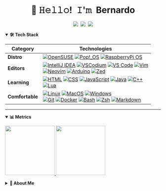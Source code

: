 <!-- Title -->
<h1 align="center" title="Hello there!">👋 𝙷𝚎𝚕𝚕𝚘! 𝙸'𝚖 Bernardo</h1>
<!-- Socials -->
<p align="center">
   <kbd>
      <a href="mailto:chillsmeit@proton.me" title="Email Address"><img src="https://img.shields.io/badge/Mail-8B89CC?style=flat&logo=protonmail&logoColor=white" /></a>
      <!-- <a href="https://open.spotify.com/user/11142532139" title="Spotify"><img src="https://img.shields.io/badge/Spotify-1ED760?&style=flat&logo=spotify&logoColor=white" /></a> -->
      <!-- <a href="https://twitter.com/chillsmeit" title="Twitter - @chillsmeit"><img src="https://img.shields.io/badge/-Twitter-00acee?style=flat&logo=Twitter&logoColor=white" /></a> -->  
      <a href="https://www.linkedin.com/in/bernardothetechjesus" title="LinkedIn - Bernardo Melo"><img src="https://img.shields.io/badge/-Bernardo%20Melo-0072b1?style=flat&logo=Linkedin&logoColor=white" /></a>
      <a href="https://www.reddit.com/user/chillsmeit" title="Reddit - u/chillsmeit"><img src="https://img.shields.io/badge/-Reddit-ff4500?style=flat&logo=reddit&logoColor=white" /></a>
      <!-- <a href="https://chillsmeit.com title="Personal Website - chillsmeit.com"><img src="https://img.shields.io/badge/-chillsmeit.com-00CCB4?style=flat&logo=ApacheSpark&logoColor=white" /></a> -->
   </kbd>
</p>

<!-- Tech Stack -->  
<details open>
  <summary><b>🛠️ Tech Stack</b></summary>
    <p>
       
<!-- Tech Stack -->
| **Category** | **Technologies** |
| - | - |
**Distro** | [![OpenSUSE](https://img.shields.io/badge/OpenSUSE%20Tumbleweed-4FC922?style=flat&logo=OpenSUSE&logoColor=white)](https://get.opensuse.org/tumbleweed/) [![Pop!_OS](https://img.shields.io/badge/Pop!_OS-48B9C7?style=flat&logo=Pop!_OS&logoColor=white)](https://pop.system76.com/) [![RaspberryPi OS](https://img.shields.io/badge/Raspberry%20Pi-A22846?style=flat&logo=Raspberry%20Pi&logoColor=white)](https://www.raspberrypi.com/software/)
**Editors** | [![IntelliJ IDEA](https://img.shields.io/badge/IntelliJ_IDEA-E33568?style=flat&logo=intellij-idea&logoColor=white)](https://www.vim.org/) [![VSCodium](https://img.shields.io/badge/VSCodium-2F80ED?style=flat&logo=VSCodium&logoColor=white)](https://vscodium.com/) [![VS Code](https://img.shields.io/static/v1?label=&message=VS%20Code&color=9013FE&logo=visualstudiocode&logoColor=FFFFFF)](https://code.visualstudio.com/) [![Vim](https://img.shields.io/badge/Vim-11AB00?style=flat&logo=Vim&logoColor=white)](https://github.com/vim/vim)<br> [![Neovim](https://img.shields.io/badge/Neovim-57A143?style=flat&logo=Neovim&logoColor=white)](https://www.neovim.io) [![Arduino](https://img.shields.io/badge/Arduino-00979D?style=flat&logo=Arduino&logoColor=white)](https://www.arduino.cc/en/software) [![Zed](https://img.shields.io/badge/Zed-1D1E1F?style=flat&logo=ZedIndustries&logoColor=white)](https://www.arduino.cc/en/software)
**Learning** | [![HTML](https://img.shields.io/badge/HTML-239120?style=flat&logo=html5&logoColor=white)](https://html.spec.whatwg.org/) [![CSS](https://img.shields.io/badge/CSS-239120?&style=flat&logo=css3&logoColor=white)](https://www.w3.org/TR/CSS/#css) [![JavaScript](https://img.shields.io/badge/Javascript-F7DF1E?style=flat&logo=javascript&logoColor=white)](https://www.javascript.com/) [![Java](https://img.shields.io/badge/Java-ED8B00?style=flat&logo=openjdk&logoColor=white)](https://www.java.com/) [![C++](https://img.shields.io/badge/C%2B%2B-00599C?style=flat&logo=c%2B%2B&logoColor=white)](https://isocpp.org/)<br>[![Lua](https://img.shields.io/badge/Lua-2C2D72?style=flat&logo=Lua&logoColor=white)](https://lua.org/)
**Comfortable** | [![Linux](https://img.shields.io/badge/Linux-BA3E3E?style=flat&logo=linux&logoColor=white)](https://www.linux.org/) [![MacOS](https://img.shields.io/badge/MacOS-343434?style=flat&logo=apple&logoColor=white)](https://support.apple.com/downloads/macos) [![Windows](https://img.shields.io/badge/Windows-0078D6?style=flat&logo=windows&logoColor=white)](https://www.microsoft.com/en-us/software-download)<br> [![Git](https://img.shields.io/badge/Git-E44C30?style=flat&logo=git&logoColor=white)](https://git-scm.com/) [![Docker](https://img.shields.io/badge/Docker-2496ED?style=flat&logo=docker&logoColor=white)](https://www.docker.com/) [![Bash](https://img.shields.io/static/v1?label=&message=Bash&color=4EAA25&logo=gnubash&logoColor=FFFFFF)](https://www.gnu.org/software/bash/) [![Zsh](https://img.shields.io/badge/Zsh-F15A24?style=flat&logo=Zsh&logoColor=FFFFFF)](https://www.gnu.org/software/bash/) [![Markdown](https://img.shields.io/badge/Markdown-1b1b1b?style=flat&logo=markdown&logoColor=white)](https://en.wikipedia.org/wiki/Markdown)

----
</p>
</details>

<!-- Metrics -->
<details open>
  <summary><b>📊 Metrics</b></summary>
    <p>
<a href="https://github.com/Chillsmeit">
   <img height="160em" src="https://github-readme-stats.vercel.app/api?username=Chillsmeit&theme=vue-dark&show_icons=true&hide_border=true&count_private=true">
   <img height="160em" src="https://github-readme-stats.vercel.app/api/top-langs/?username=Chillsmeit&theme=vue-dark&show_icons=true&hide_border=true&layout=compact">
</a>
</p>
</details>


<!-- About Section -->
<details>
  <summary><b>👤 About Me</b></summary>
    <p>
      
<blockquote>

I'm a former IT Tech/Junior SysAdmin based in Lisbon Portugal.<br>

I have a certification as a Mechatronics specialist technician.<br>

Passionate about privacy 🕵️, security 🔒, Linux 🐧, networking 🌐, docker 🐳 and open source 💿.<br>
Interested in DevOps and into self-hosting.<br>

I'm currently building my own homelab in order to upgrade from my 2 RaspberryPis and Intel NUC<br>
to an enterprise grade server (Silverstone or Supermicro), NAS (TrueNAS) and Firewall (Protectli Vault using PfSense).

My hobbies are mainly about custom keyboards ⌨️, tech 💻, gaming 🎮 and D&D ⚔️
</blockquote>
    
----
  </p>
</details>

